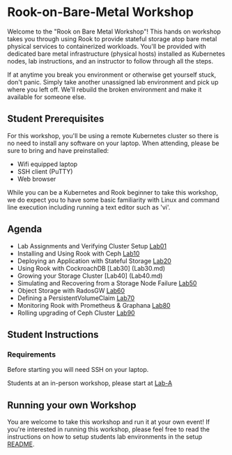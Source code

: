 # Rook-on-Bare-Metal Workshop

Welcome to the "Rook on Bare Metal Workshop"! This hands on workshop takes you through using Rook to provide stateful storage atop bare metal physical services to containerized workloads. You'll be provided with dedicated bare metal infrastructure (physical hosts) installed as Kubernetes nodes, lab instructions, and an instructor to follow through all the steps.

If at anytime you break you environment or otherwise get yourself stuck, don't panic. Simply take another unassigned lab environment and pick up where you left off. We'll rebuild the broken environment and make it available for someone else.

## Student Prerequisites

For this workshop, you'll be using a remote Kubernetes cluster so there is no need to install any software on your laptop. When attending, please be sure to bring and have preinstalled:

* Wifi equipped laptop
* SSH client (PuTTY)
* Web browser

While you can be a Kubernetes and Rook beginner to take this workshop, we do expect you to have some basic familiarity with Linux and command line execution including running a text editor such as 'vi'.


## Agenda


- Lab Assignments and Verifying Cluster Setup [Lab01](Lab01.md)
- Installing and Using Rook with Ceph [Lab10](Lab10.md)
- Deploying an Application with Stateful Storage [Lab20](Lab20.md)
- Using Rook with CockroachDB [Lab30] (Lab30.md)
- Growing your Storage Cluster [Lab40] (Lab40.md)
- Simulating and Recovering from a Storage Node Failure [Lab50](Lab50.md)
- Object Storage with RadosGW [Lab60](Lab60.md)
- Defining a PersistentVolumeClaim [Lab70](Lab70.md)
- Monitoring Rook with Prometheus & Graphana [Lab80](Lab80.md)
- Rolling upgrading of Ceph Cluster [Lab90](Lab80.md)

## Student Instructions

### Requirements

Before starting you will need SSH on your laptop.

Students at an in-person workshop, please start at [Lab-A](Lab-A.md)




## Running your own Workshop

You are welcome to take this workshop and run it at your own event! If you're interested in running this workshop, please feel free to read the instructions on how to setup students lab environments in the setup [README](setup/README.md).

